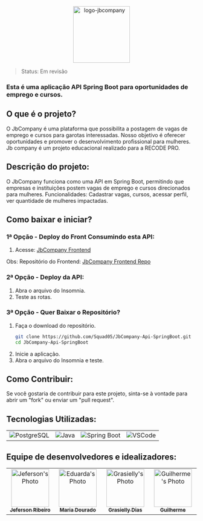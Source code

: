 <div align="center">
 <a href="https://github.com/Squad05/JbCompany-Api-SpringBoot">
    <img src="https://github.com/Squad05/JbCompany-Api-SpringBoot/assets/129866444/7f00e0d2-8eff-40b2-a44d-5d7848edcaf3" alt="logo-jbcompany" width="150" >
  </a>
</p>
</div>

> Status: Em revisão

### Esta é uma aplicação API Spring Boot para oportunidades de emprego e cursos.

## O que é o projeto?

O JbCompany é uma plataforma que possibilita a postagem de vagas de emprego e cursos para garotas interessadas. Nosso objetivo é oferecer oportunidades e promover o desenvolvimento profissional para mulheres.
Jb company é um projeto educacional realizado para a RECODE PRO.

## Descrição do projeto:

O JbCompany funciona como uma API em Spring Boot, permitindo que empresas e instituições postem vagas de emprego e cursos direcionados para mulheres.
Funcionalidades: Cadastrar vagas, cursos, acessar perfil, ver quantidade de mulheres impactadas. 


## Como baixar e iniciar?

### 1ª Opção - Deploy do Front Consumindo esta API:
1. Acesse: [JbCompany Frontend](https://jbcompany.vercel.app/)

Obs: Repositório do Frontend: [JbCompany Frontend Repo](https://github.com/Squad05/jbcompany-next-front)

### 2ª Opção - Deploy da API:
1. Abra o arquivo do Insomnia.
2. Teste as rotas.

### 3ª Opção - Quer Baixar o Repositório?
1. Faça o download do repositório.
    ```bash
    git clone https://github.com/Squad05/JbCompany-Api-SpringBoot.git
    cd JbCompany-Api-SpringBoot
    ```
2. Inicie a aplicação.
3. Abra o arquivo do Insomnia e teste.

## Como Contribuir:

Se você gostaria de contribuir para este projeto, sinta-se à vontade para abrir um "fork" ou enviar um "pull request".

## Tecnologias Utilizadas:

<table>
  <tr>
    <td><img src="https://img.icons8.com/color/48/000000/postgreesql.png" alt="PostgreSQL" /></td>
    <td><img src="https://img.icons8.com/color/48/000000/java-coffee-cup-logo.png" alt="Java" /></td>
    <td><img src="https://img.icons8.com/color/48/000000/spring-logo.png" alt="Spring Boot" /></td>
    <td><img src="https://img.icons8.com/color/48/000000/visual-studio-code-2019.png" alt="VSCode" /></td>
  </tr>
</table>

## Equipe de desenvolvedores e idealizadores:

<table>
  <tbody>
    <tr>
      <td align="center" valign="top" width="20%">
        <a href="https://github.com/1Jeferson">
          <img src="https://avatars.githubusercontent.com/u/120865777?v=4" width="100px;" alt="Jeferson's Photo">
          <br />
          <sub><b>Jeferson Ribeiro</b></sub>
        </a>
      </td>
           <td align="center" valign="top" width="20%">
        <a href="https://github.com/MeDourado">
          <img src="https://avatars.githubusercontent.com/u/99136551?v=4" width="100px;" alt="Eduarda's Photo">
          <br />
          <sub><b>Maria Dourado</b></sub>
        </a>
      </td>
            <td align="center" valign="top" width="20%">
        <a href="https://github.com/Grasielly84">
          <img src="https://avatars.githubusercontent.com/u/129866444?v=4" width="100px;" alt="Grasielly's Photo">
          <br />
          <sub><b>Grasielly Dias </b></sub>
        </a>
      </td>
      <td align="center" valign="top" width="20%">
        <a href="https://github.com/guidev1989">
          <img src="URL_DA_IMAGEM_DO_GUILHERME" width="100px;" alt="Guilherme's Photo">
          <br />
          <sub><b>Guilherme</b></sub>
        </a>
      </td>
    </tr>
  </tbody>
</table>
